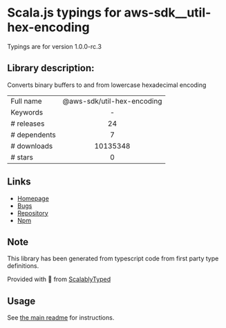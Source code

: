 
# Scala.js typings for aws-sdk__util-hex-encoding

Typings are for version 1.0.0-rc.3

## Library description:
Converts binary buffers to and from lowercase hexadecimal encoding

|                    |                 |
| ------------------ | :-------------: |
| Full name          | @aws-sdk/util-hex-encoding |
| Keywords           | - |
| # releases         | 24 |
| # dependents       | 7 |
| # downloads        | 10135348 |
| # stars            | 0 |

## Links
- [Homepage](https://github.com/aws/aws-sdk-js-v3/tree/main/packages/util-hex-encoding)
- [Bugs](https://github.com/aws/aws-sdk-js-v3/issues)
- [Repository](https://github.com/aws/aws-sdk-js-v3)
- [Npm](https://www.npmjs.com/package/%40aws-sdk%2Futil-hex-encoding)
    


## Note
This library has been generated from typescript code from first party type definitions.

Provided with :purple_heart: from [ScalablyTyped](https://github.com/oyvindberg/ScalablyTyped)

## Usage
See [the main readme](../../readme.md) for instructions.


